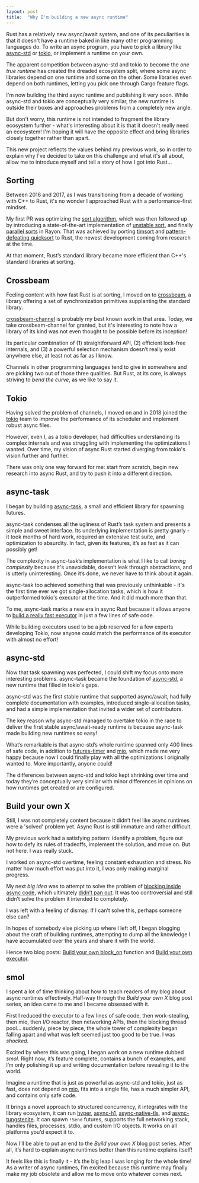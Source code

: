 ```yaml
---
layout: post
title:  "Why I'm building a new async runtime"
---
```


Rust has a relatively new async/await system, and one of its peculiarities is that it doesn't have a runtime baked in like many other programming languages do. To write an async program, you have to pick a library like [async-std](https://docs.rs/async-std) or [tokio](https://docs.rs/tokio), or implement a runtime on your own.

The apparent competition between async-std and tokio to become the *one true runtime* has created the dreaded ecosystem split, where some async libraries depend on one runtime and some on the other. Some libraries even depend on both runtimes, letting you pick one through Cargo feature flags.

I'm now building the third async runtime and publishing it very soon. While async-std and tokio are conceptually very similar, the new runtime is outside their boxes and approaches problems from a completely new angle.

But don't worry, this runtime is not intended to fragment the library ecosystem further - what's interesting about it is that it doesn't really need an ecosystem! I'm hoping it will have the opposite effect and bring libraries closely together rather than apart.

This new project reflects the values behind my previous work, so in order to explain why I've decided to take on this challenge and what it's all about, allow me to introduce myself and tell a story of how I got into Rust...

## Sorting

Between 2016 and 2017, as I was transitioning from a decade of working with C++ to Rust, it's no wonder I approached Rust with a performance-first mindset.

My first PR was optimizing the [sort algorithm](https://github.com/rust-lang/rust/pull/38192), which was then followed up by introducing a state-of-the-art implementation of [unstable sort](https://github.com/rust-lang/rust/pull/40601), and finally [parallel sorts](https://github.com/rayon-rs/rayon/pull/379) in Rayon. That was achieved by porting [timsort](https://en.wikipedia.org/wiki/Timsort) and [pattern-defeating quicksort](https://github.com/orlp/pdqsort) to Rust, the newest development coming from research at the time.

At that moment, Rust’s standard library became more efficient than C++'s standard libraries at sorting.

## Crossbeam

Feeling content with how fast Rust is at sorting, I moved on to [crossbeam](https://docs.rs/crossbeam), a library offering a set of synchronization primitives supplanting the standard library.

[crossbeam-channel](https://docs.rs/crossbeam-channel) is probably my best known work in that area. Today, we take crossbeam-channel for granted, but it's interesting to note how a library of its kind was not even thought to be possible before its inception!

Its particular combination of (1) straightforward API, (2) efficient lock-free internals, and (3) a powerful selection mechanism doesn’t really exist anywhere else, at least not as far as I know.

Channels in other programming languages tend to give in somewhere and are picking two out of those three qualities. But Rust, at its core, is always striving to *bend the curve*, as we like to say it.

## Tokio

Having solved the problem of channels, I moved on and in 2018 joined the [tokio](https://github.com/tokio-rs/tokio) team to improve the performance of its scheduler and implement robust async files.

However, even I, as a tokio developer, had difficulties understanding its complex internals and was struggling with implementing the optimizations I wanted. Over time, my vision of async Rust started diverging from tokio's vision further and further.

There was only one way forward for me: start from scratch, begin new research into async Rust, and try to push it into a different direction.

## async-task

I began by building [async-task](https://docs.rs/async-task), a small and efficient library for spawning futures.

async-task condenses all the ugliness of Rust’s task system and presents a simple and sweet interface. Its underlying implementation is pretty gnarly - it took months of hard work, required an extensive test suite, and optimization to absurdity. In fact, given its features, it’s as fast as it can possibly get!

The complexity in async-task’s implementation is what I like to call *boring complexity* because it's unavoidable, doesn’t leak through abstractions, and is utterly uninteresting. Once it’s done, we never have to think about it again.

async-task too achieved something that was previously unthinkable - it's the first time ever we got single-allocation tasks, which is how it outperformed tokio's executor at the time. And it did much more than that.

To me, async-task marks a new era in async Rust because it allows anyone to [build a really fast executor](https://stjepang.github.io/2020/01/31/build-your-own-executor.html) in just a few lines of safe code.

While building executors used to be a job reserved for a few experts developing Tokio, now anyone could match the performance of its executor with almost no effort!

## async-std

Now that task spawning was perfected, I could shift my focus onto more interesting problems. async-task became the foundation of [async-std](https://docs.rs/async-std), a new runtime that filled in tokio's gaps.

async-std was the first stable runtime that supported async/await, had fully complete documentation with examples, introduced single-allocation tasks, and had a simple implementation that invited a wider set of contributors.

The key reason why async-std managed to overtake tokio in the race to deliver the first stable async/await-ready runtime is because async-task made building new runtimes so easy!

What’s remarkable is that async-std’s whole runtime spanned only 400 lines of safe code, in addition to [futures-timer](https://docs.rs/futures-timer) and [mio](https://docs.rs/mio), which made me very happy because now I could finally play with all the optimizations I originally wanted to. More importantly, anyone could!

The differences between async-std and tokio kept shrinking over time and today they’re conceptually very similar with minor differences in opinions on how runtimes get created or are configured.

## Build your own X

Still, I was not completely content because it didn’t feel like async runtimes were a 'solved' problem yet. Async Rust is still immature and rather difficult.

My previous work had a satisfying pattern: identify a problem, figure out how to defy its rules of tradeoffs, implement the solution, and move on. But not here. I was really stuck.

I worked on async-std overtime, feeling constant exhaustion and stress. No matter how much effort was put into it, I was only making marginal progress.

My next *big idea* was to attempt to solve the problem of [blocking inside async code](https://stjepang.github.io/2019/12/04/blocking-inside-async-code.html), which ultimately [didn’t pan out](https://github.com/async-rs/async-std/pull/631). It was too controversial and still didn’t solve the problem it intended to completely.

I was left with a feeling of dismay. If I can’t solve this, perhaps someone else can?

In hopes of somebody else picking up where I left off, I began blogging about the craft of building runtimes, attempting to dump all the knowledge I have accumulated over the years and share it with the world.

Hence two blog posts: [Build your own block_on](https://stjepang.github.io/2020/01/25/build-your-own-block-on.html) function and [Build your own executor](https://stjepang.github.io/2020/01/31/build-your-own-executor.html).

## smol

I spent a lot of time thinking about how to teach readers of my blog about async runtimes effectively. Half-way through the *Build your own X* blog post series, an idea came to me and I became obsessed with it.

First I reduced the executor to a few lines of safe code, then work-stealing, then mio, then I/O reactor, then networking APIs, then the blocking thread pool... suddenly, piece by piece, the whole tower of complexity began falling apart and what was left seemed just too good to be true. I was *shocked*.

Excited by where this was going, I began work on a new runtime dubbed *smol*. Right now, it’s feature complete, contains a bunch of examples, and I’m only polishing it up and writing documentation before revealing it to the world.

Imagine a runtime that is just as powerful as async-std and tokio, just as fast, does not depend on [mio](https://docs.rs/mio), fits into a single file, has a much simpler API, and contains only safe code.

It brings a novel approach to structured concurrency, it integrates with the library ecosystem, it can run [hyper](https://docs.rs/hyper), [async-h1](https://docs.rs/async-h1), [async-native-tls](https://docs.rs/async-native-tls), and [async-tungstenite](https://docs.rs/async-tungstenite). It can spawn `!Send` futures, supports the full networking stack, handles files, processes, stdio, and custom I/O objects. It works on all platforms you’d expect it to.

Now I’ll be able to put an end to the *Build your own X* blog post series. After all, it’s hard to explain async runtimes better than this runtime explains itself!

It feels like this is finally it - it’s the big leap I was longing for the whole time! As a writer of async runtimes, I’m excited because this runtime may finally make my job obsolete and allow me to move onto whatever comes next.
